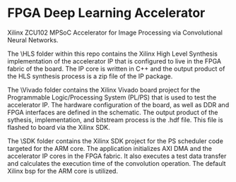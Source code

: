 # FPGA Deep Learning Accelerator
Xilinx ZCU102 MPSoC Accelerator for Image Processing via Convolutional Neural Networks.

The \HLS folder within this repo contains the Xilinx High Level Synthesis implementation of the accelerator IP that is configured to live in the FPGA fabric of the board. The IP core is written in C++ and the output product of the HLS synthesis process is a zip file of the IP package.

The \Vivado folder contains the Xilinx Vivado board project for the Programmable Logic/Processing System (PL/PS) that is used to test the accelerator IP. The hardware configuration of the board, as well as DDR and FPGA interfaces are defined in the schematic. The output product of the sythesis, implementation, and bitstream process is the .hdf file. This file is flashed to board via the Xilinx SDK. 

The \SDK folder contains the Xilinx SDK project for the PS scheduler code targeted for the ARM core. The application initializes AXI DMA and the accelerator IP cores in the FPGA fabric. It also executes a test data transfer and calculates the execution time of the convolution operation. The default Xilinx bsp for the ARM core is utilized.

